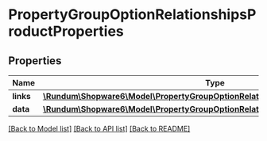 # PropertyGroupOptionRelationshipsProductProperties

## Properties
Name | Type | Description | Notes
------------ | ------------- | ------------- | -------------
**links** | [**\Rundum\Shopware6\Model\PropertyGroupOptionRelationshipsProductPropertiesLinks**](PropertyGroupOptionRelationshipsProductPropertiesLinks.md) |  | [optional] 
**data** | [**\Rundum\Shopware6\Model\PropertyGroupOptionRelationshipsProductPropertiesData[]**](PropertyGroupOptionRelationshipsProductPropertiesData.md) |  | [optional] 

[[Back to Model list]](../../README.md#documentation-for-models) [[Back to API list]](../../README.md#documentation-for-api-endpoints) [[Back to README]](../../README.md)

